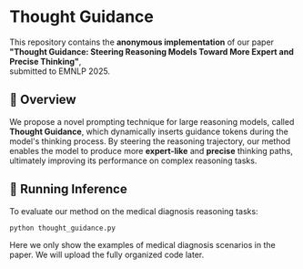 # Thought Guidance

This repository contains the **anonymous implementation** of our paper  
**"Thought Guidance: Steering Reasoning Models Toward More Expert and Precise Thinking"**,  
submitted to EMNLP 2025.

## 🧠 Overview

We propose a novel prompting technique for large reasoning models, called **Thought Guidance**, which dynamically inserts guidance tokens during the model's thinking process. By steering the reasoning trajectory, our method enables the model to produce more **expert-like** and **precise** thinking paths, ultimately improving its performance on complex reasoning tasks.

## 🧪 Running Inference

To evaluate our method on the medical diagnosis reasoning tasks:

```bash 
python thought_guidance.py
```

Here we only show the examples of medical diagnosis scenarios in the paper. We will upload the fully organized code later.
